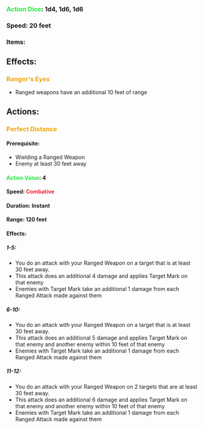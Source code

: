 ### <span style="font-weight:bold;color:rgb(33, 235, 60)">Action Dice</span>: 1d4, 1d6, 1d6
### Speed: 20 feet
### Items:
## Effects:
### <span style="font-weight:bold;color:rgb(240, 164, 0)">Ranger's Eyes</span>
- Ranged weapons have an additional 10 feet of range
## Actions:
### <span style="font-weight:bold;color:rgb(240, 164, 0)">Perfect Distance</span>
#### Prerequisite: 
- Wielding a Ranged Weapon
- Enemy at least 30 feet away
#### <span style="font-weight:bold;color:rgb(33, 235, 60)">Action Value</span>: 4
#### Speed: <span style="font-weight:bold; color:rgb(235, 33, 53)">Combative</span>
#### Duration: Instant
#### Range: 120 feet
#### Effects:
##### 1-5:
- You do an attack with your Ranged Weapon on a target that is at least 30 feet away. 
- This attack does an additional 4 damage and applies Target Mark on that enemy
- Enemies with Target Mark take an additional 1 damage from each Ranged Attack made against them
##### 6-10:
- You do an attack with your Ranged Weapon on a target that is at least 30 feet away. 
- This attack does an additional 5 damage and applies Target Mark on that enemy and another enemy within 10 feet of that enemy
- Enemies with Target Mark take an additional 1 damage from each Ranged Attack made against them
##### 11-12:
- You do an attack with your Ranged Weapon on 2 targets that are at least 30 feet away. 
- This attack does an additional 6 damage and applies Target Mark on that enemy and another enemy within 10 feet of that enemy
- Enemies with Target Mark take an additional 1 damage from each Ranged Attack made against them
